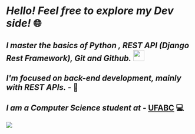 # *Hello! Feel free to explore my Dev side!* 🌐</h1>

## *I master the basics of **Python** , REST API (Django Rest Framework), Git and Github.* <img src="https://cdn.jsdelivr.net/gh/devicons/devicon/icons/python/python-original.svg" width="30" height="30"/>

## *I'm focused on back-end development, mainly with REST APIs. -* 📢

## *I am a **Computer Science** student at -* [UFABC](https://bcc.ufabc.edu.br/) 💻

<a href="https://www.linkedin.com/in/vinicius-miranda-santos/" target="_blank"><img src="https://img.shields.io/badge/-LinkedIn-%230077B5?style=for-the-badge&logo=linkedin&logoColor=white" target="_blank"></a>   
